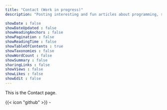 ```yaml
---
title: "Contact (Work in progress)"
description: "Posting interesting and fun articles about programming, software and cyber security topics."

showDate : false
showDateUpdated : false
showHeadingAnchors : false
showPagination : false
showReadingTime : false
showTableOfContents : true
showTaxonomies : false 
showWordCount : false
showSummary : false
sharingLinks : false
showViews : false
showLikes : false
showEdit : false
---
```


This is the Contact page.

{{< icon "github" >}} - 
